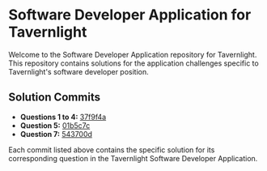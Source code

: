 # Software Developer Application for Tavernlight

Welcome to the Software Developer Application repository for Tavernlight. This repository contains solutions for the application challenges specific to Tavernlight's software developer position.

## Solution Commits

- **Questions 1 to 4:** [37f9f4a](https://github.com/brunotonin/Tavernlight/commit/37f9f4a1e7d6a0c2340e448a536089b7f0151d37)
- **Question 5:** [01b5c7c](https://github.com/brunotonin/Tavernlight/commit/01b5c7c477768716263353c4aacbea599e3f33a1)
- **Question 7:** [543700d](https://github.com/brunotonin/Tavernlight/commit/7fdf3f66bc0224381262514684abb2e8e822af79)

Each commit listed above contains the specific solution for its corresponding question in the Tavernlight Software Developer Application.
